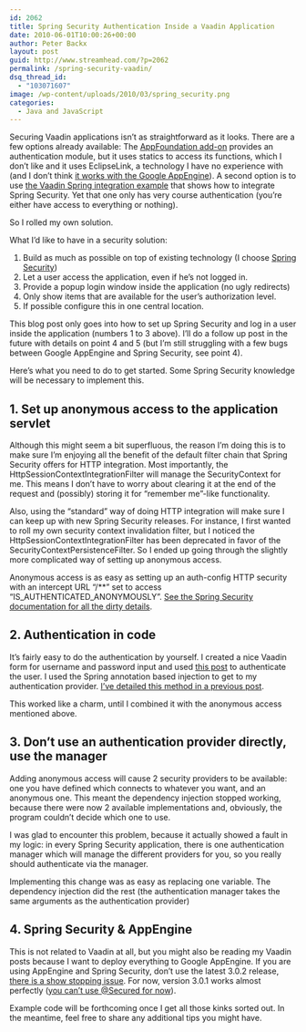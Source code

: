 ```yaml
---
id: 2062
title: Spring Security Authentication Inside a Vaadin Application
date: 2010-06-01T10:00:26+00:00
author: Peter Backx
layout: post
guid: http://www.streamhead.com/?p=2062
permalink: /spring-security-vaadin/
dsq_thread_id:
  - "103071607"
image: /wp-content/uploads/2010/03/spring_security.png
categories:
  - Java and JavaScript
---
```

Securing Vaadin applications isn&#8217;t as straightforward as it looks. There are a few options already available: The <a title="AppFoundation Vaadin add-on" href="http://vaadin.com/directory#addon/76" target="_blank">AppFoundation add-on</a> provides an authentication module, but it uses statics to access its functions, which I don&#8217;t like and it uses EclipseLink, a technology I have no experience with (and I don&#8217;t think <a title="Will it play in App Engine" href="http://groups.google.com/group/google-appengine-java/web/will-it-play-in-app-engine" target="_blank">it works with the Google AppEngine</a>). A second option is to use <a title="Vaadin incubator SpringApplication" href="http://dev.vaadin.com/browser/incubator/SpringApplication" target="_blank">the Vaadin Spring integration example</a> that shows how to integrate Spring Security. Yet that one only has very course authentication (you&#8217;re either have access to everything or nothing).

So I rolled my own solution.

<!--more-->What I&#8217;d like to have in a security solution:

  1. Build as much as possible on top of existing technology (I choose <a title="Spring Security" href="http://static.springsource.org/spring-security/site/index.html" target="_blank">Spring Security</a>)
  2. Let a user access the application, even if he&#8217;s not logged in.
  3. Provide a popup login window inside the application (no ugly redirects)
  4. Only show items that are available for the user&#8217;s authorization level.
  5. If possible configure this in one central location.

This blog post only goes into how to set up Spring Security and log in a user inside the application (numbers 1 to 3 above). I&#8217;ll do a follow up post in the future with details on point 4 and 5 (but I&#8217;m still struggling with a few bugs between Google AppEngine and Spring Security, see point 4).

Here&#8217;s what you need to do to get started. Some Spring Security knowledge will be necessary to implement this.

## 1. Set up anonymous access to the application servlet

Although this might seem a bit superfluous, the reason I&#8217;m doing this is to make sure I&#8217;m enjoying all the benefit of the default filter chain that Spring Security offers for HTTP integration. Most importantly, the HttpSessionContextIntegrationFilter will manage the SecurityContext for me. This means I don&#8217;t have to worry about clearing it at the end of the request and (possibly) storing it for &#8220;remember me&#8221;-like functionality.

Also, using the &#8220;standard&#8221; way of doing HTTP integration will make sure I can keep up with new Spring Security releases. For instance, I first wanted to roll my own security context invalidation filter, but I noticed the HttpSessionContextIntegrationFilter has been deprecated in favor of the SecurityContextPersistenceFilter. So I ended up going through the slightly more complicated way of setting up anonymous access.

Anonymous access is as easy as setting up an auth-config HTTP security with an intercept URL &#8220;/**&#8221; set to access &#8220;IS\_AUTHENTICATED\_ANONYMOUSLY&#8221;. <a title="Security Namespace Configuration" href="http://static.springsource.org/spring-security/site/docs/3.0.x/reference/ns-config.html#ns-form-and-basic" target="_blank">See the Spring Security documentation for all the dirty details</a>.

## 2. Authentication in code

It&#8217;s fairly easy to do the authentication by yourself. I created a nice Vaadin form for username and password input and used <a title="Using Spring Security in a Swing Desktop Application" href="http://sacrephill.wordpress.com/2009/06/12/using-spring-security-in-a-swing-desktop-application/" target="_blank">this post</a> to authenticate the user. I used the Spring annotation based injection to get to my authentication provider. <a title="Obtaining services and repositories in Vaadin applications" href="http://www.streamhead.com/services-vaadin/" target="_blank">I&#8217;ve detailed this method in a previous post</a>.

This worked like a charm, until I combined it with the anonymous access mentioned above.

## 3. Don&#8217;t use an authentication provider directly, use the manager

Adding anonymous access will cause 2 security providers to be available: one you have defined which connects to whatever you want, and an anonymous one. This meant the dependency injection stopped working, because there were now 2 available implementations and, obviously, the program couldn&#8217;t decide which one to use.

I was glad to encounter this problem, because it actually showed a fault in my logic: in every Spring Security application, there is one authentication manager which will manage the different providers for you, so you really should authenticate via the manager.

Implementing this change was as easy as replacing one variable. The dependency injection did the rest (the authentication manager takes the same arguments as the authentication provider)

## 4. Spring Security & AppEngine

This is not related to Vaadin at all, but you might also be reading my Vaadin posts because I want to deploy everything to Google AppEngine. If you are using AppEngine and Spring Security, don&#8217;t use the latest 3.0.2 release, <a title="Google App Engine - security problem" href="http://jira.springframework.org/browse/SEC-1434" target="_blank">there is a show stopping issue</a>. For now, version 3.0.1 works almost perfectly (<a title="Spring beans annotated with @Secured not serializable" href="https://jira.springsource.org/browse/SEC-1387" target="_blank">you can&#8217;t use @Secured for now</a>).

Example code will be forthcoming once I get all those kinks sorted out. In the meantime, feel free to share any additional tips you might have.

<!-- AddThis Advanced Settings generic via filter on the_content -->

<!-- AddThis Share Buttons generic via filter on the_content -->